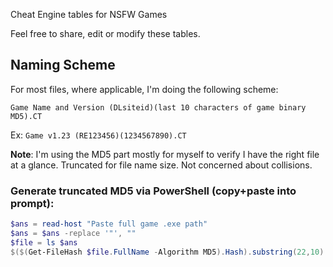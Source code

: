 
Cheat Engine tables for NSFW Games

Feel free to share, edit or modify these tables.


## Naming Scheme

For most files, where applicable, I'm doing the following scheme:

`Game Name and Version (DLsiteid)(last 10 characters of game binary MD5).CT`

Ex: `Game v1.23 (RE123456)(1234567890).CT`

**Note**: I'm using the MD5 part mostly for myself to verify I have the right file at a glance. Truncated for file name size. Not concerned about collisions.

### Generate truncated MD5 via PowerShell (copy+paste into prompt):
```powershell
$ans = read-host "Paste full game .exe path"
$ans = $ans -replace '"', ""
$file = ls $ans
$($(Get-FileHash $file.FullName -Algorithm MD5).Hash).substring(22,10)
 
```

